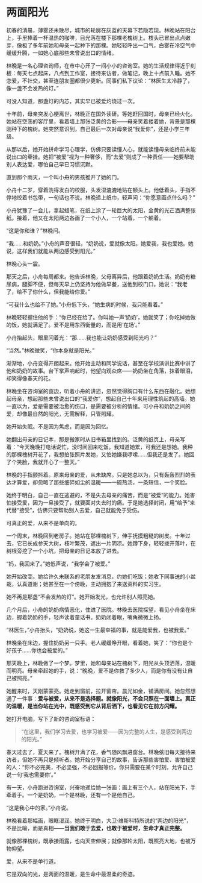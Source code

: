 # 两面阳光

初春的清晨，薄雾还未散尽，城市的轮廓在灰蓝的天幕下若隐若现。林晚站在阳台上，手里捧着一杯温热的咖啡，目光落在楼下那棵老槐树上。枝头已冒出点点嫩芽，像极了多年前她和母亲一起种下的那棵。她轻轻呼出一口气，白雾在冷空气中缓缓升腾，一如她心底那些未曾说出口的情绪。

林晚是一名心理咨询师，在市中心开了一间小小的咨询室。她的生活规律得近乎刻板：每天七点起床，八点到工作室，接待来访者，做笔记，晚上十点前入睡。她不恋爱，不社交，甚至连朋友圈都很少更新。同事们私下议论：“林医生太冷静了，像一盏不会发热的灯。”

可没人知道，那盏灯的内芯，其实早已被爱灼烧过一次。

十年前，母亲突发心梗离世，林晚正在国外读研。等她赶回国时，母亲已经火化。她站在空荡的客厅里，看着墙上那张泛黄的合影——母亲笑着搂着她，背景是那棵刚种下的槐树。她突然意识到，自己最后一次对母亲说“我爱你”，还是小学三年级。

从那以后，她开始拼命学习心理学，仿佛只要读懂人心，就能读懂母亲临终前未能说出口的牵挂。她把“被爱”视为一种奢侈，而“去爱”则成了一种责任——她要帮助别人表达爱，哪怕自己早已习惯沉默。

直到那个雨天，一个叫小舟的男孩推开了她的门。

小舟十二岁，穿着洗得发白的校服，头发湿漉漉地贴在额头上。他低着头，手指不停地绞着书包带，一句话也不说。林晚递上纸巾，轻声问：“你愿意画点什么吗？”

小舟犹豫了一会儿，拿起蜡笔，在纸上涂了一轮巨大的太阳，金黄的光芒洒满整张纸。接着，他又在太阳两边各画了一个小人，一个站着，一个躺着。

“这是你和谁？”林晚问。

“我……和奶奶。”小舟的声音很轻，“奶奶说，爱就像太阳。她爱我，我也爱她。她说，这样我们就能从两边感受到阳光。”

林晚心头一震。

那天之后，小舟每周都来。他告诉林晚，父母离异后，他跟着奶奶生活。奶奶有糖尿病，腿脚不便，但每天早上仍坚持为他做早餐，送他到校门口。她说：“我老了，给不了你什么，但我能给你爱。”

“可我什么也给不了她。”小舟低下头，“她生病的时候，我只能看着。”

林晚轻轻握住他的手：“你已经在给了。你叫她一声‘奶奶’，她就笑了；你吃掉她做的饭，她就满足了。爱不是用东西衡量的，而是用‘在场’。”

小舟抬起头，眼里闪着光：“那……我也能让奶奶感受到阳光吗？”

“当然。”林晚微笑，“你本身就是阳光。”

渐渐地，小舟变得开朗起来。他开始主动和同学说话，甚至在学校演讲比赛中讲了他和奶奶的故事。台下掌声响起时，他望向观众席——奶奶坐在角落，抹着眼泪，却笑得像春天的花。

林晚坐在咨询室的窗边，听着小舟的讲述，忽然觉得胸口有什么东西在融化。她想起母亲，想起那些未曾说出口的“我爱你”，想起自己十年来用理性筑起的高墙。她一直以为，爱是需要被治愈的伤口，是需要被分析的情绪。可小舟和奶奶之间的爱，却像最自然的阳光，无需解释，只管照耀。

她开始失眠。不是因为焦虑，而是因为回忆。

她翻出母亲的日记本，那是搬家时从旧书箱里找到的。泛黄的纸页上，母亲写着：“今天晚晚打电话说忙，没时间回来吃饭。我知道她累，可我还是想她。我种的那棵槐树开花了，我想拍张照片发她，又怕她嫌我啰嗦……但我还是发了。她回了个笑脸，我就开心了一整天。”

林晚的手指颤抖着。原来母亲的爱，从未缺席。只是她总以为，只有轰轰烈烈的表达才算爱，却忽略了那些细碎如尘的温暖——一碗热汤，一条短信，一个笑脸。

她终于明白，自己一直在逃避的，不是失去母亲的痛苦，而是“被爱”的能力。她害怕接受爱，因为一旦接受了，就要面对失去时的痛。于是她选择封闭，用“给予”来代替“接受”，仿佛只要帮助别人去爱，自己就能免于受伤。

可真正的爱，从来不是单向的。

一个周末，林晚回到老房子。她站在那棵槐树下，伸手抚摸粗糙的树皮。十年过去，它已长成参天大树，枝叶繁茂，遮出一片阴凉。她蹲下身，轻轻拨开落叶，在树根旁挖了一个小坑，把母亲的日记本放了进去。

“妈，我回来了。”她低声说，“我学会了被爱。”

她开始改变。她给许久未联系的老朋友发消息，约她们吃饭；她收下同事送的小盆栽，认真道谢；她甚至在一个傍晚，主动拥抱了来送资料的实习生。

她不再是那盏“不会发热的灯”。她开始发光，也允许别人照亮她。

几个月后，小舟的奶奶病情恶化，住进了医院。林晚去医院探望，看见小舟坐在床边，握着奶奶的手，轻声读着童话书。奶奶闭着眼，嘴角微微上扬。

“林医生，”小舟抬头，“奶奶说，她这一生最幸福的事，就是能爱我，也被我爱。”

林晚坐在床边，握住奶奶另一只手。老人缓缓睁开眼，看着她，笑了：“你也是个好孩子……你也会被爱的。”

那天晚上，林晚做了一个梦。梦里，她和母亲站在槐树下，阳光从头顶洒落，温暖而明亮。母亲牵起她的手，说：“晚晚，爱不是你救了多少人，而是你有没有让自己被照亮。”

她醒来时，天刚蒙蒙亮。她走到窗前，拉开窗帘。晨光如金，铺满房间。她忽然想通了一件事：**爱与被爱，从来不是选择题。就像阳光，不会只照在一面墙上。真正的温暖，是当你站在光中，既感受到它从背后洒下，也看见它在前方闪耀。**

她打开电脑，写下了新的咨询室标语：

> “在这里，我们学习去爱，也学习被爱——因为完整的人生，是感受到两边的阳光。”

春天过去了，夏天来了。槐树开满了花，香气随风飘进窗台。林晚依旧每天接待来访者，但她不再只是倾听者。她开始分享自己的故事，告诉那些害怕爱、害怕被爱的人：“你不必完美，不必坚强，不必回报等价。你只需要在某个时刻，允许自己说一句‘我也需要你’。”

有一天，小舟跑进咨询室，兴奋地递给她一张画：画上有三个人，站在阳光下，手牵着手。一个是奶奶，一个是林晚，还有一个是他自己。

“这是我心中的家。”小舟说。

林晚看着那幅画，眼眶湿润。她终于明白，大卫·维斯科特所说的“两边的阳光”，不是比喻，而是真相——**当我们敢于去爱，也敢于被爱时，生命才真正完整。**

就像那棵槐树，既承接雨露，也向天空伸展；就像那轮太阳，既照亮大地，也被万物仰望。

爱，从来不是单行道。

它是双向的光，是两面的温暖，是生命中最温柔的奇迹。